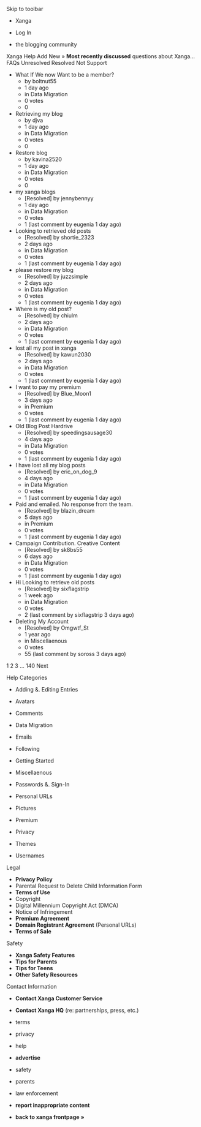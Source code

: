 Skip to toolbar

*   Xanga

*   Log In

*   the blogging community

Xanga Help Add New » **Most recently discussed** questions about Xanga… FAQs Unresolved Resolved Not Support

*   What If We now Want to be a member?
    *   by boltnut55
    *   1 day ago
    *   in Data Migration
    *   0 votes
    *   0
*   Retrieving my blog
    *   by djva
    *   1 day ago
    *   in Data Migration
    *   0 votes
    *   0
*   Restore blog
    *   by kavina2520
    *   1 day ago
    *   in Data Migration
    *   0 votes
    *   0
*   my xanga blogs
    *   \[Resolved\] by jennybennyy
    *   1 day ago
    *   in Data Migration
    *   0 votes
    *   1 (last comment by eugenia 1 day ago)
*   Looking to retrieved old posts
    *   \[Resolved\] by shortie\_2323
    *   2 days ago
    *   in Data Migration
    *   0 votes
    *   1 (last comment by eugenia 1 day ago)
*   please restore my blog
    *   \[Resolved\] by juzzsimple
    *   2 days ago
    *   in Data Migration
    *   0 votes
    *   1 (last comment by eugenia 1 day ago)
*   Where is my old post?
    *   \[Resolved\] by chiulm
    *   2 days ago
    *   in Data Migration
    *   0 votes
    *   1 (last comment by eugenia 1 day ago)
*   lost all my post in xanga
    *   \[Resolved\] by kawun2030
    *   2 days ago
    *   in Data Migration
    *   0 votes
    *   1 (last comment by eugenia 1 day ago)
*   I want to pay my premium
    *   \[Resolved\] by Blue\_Moon1
    *   3 days ago
    *   in Premium
    *   0 votes
    *   1 (last comment by eugenia 1 day ago)
*   Old Blog Post Hardrive
    *   \[Resolved\] by speedingsausage30
    *   4 days ago
    *   in Data Migration
    *   0 votes
    *   1 (last comment by eugenia 1 day ago)
*   I have lost all my blog posts
    *   \[Resolved\] by eric\_on\_dog\_9
    *   4 days ago
    *   in Data Migration
    *   0 votes
    *   1 (last comment by eugenia 1 day ago)
*   Paid and emailed. No response from the team.
    *   \[Resolved\] by blazin\_dream
    *   5 days ago
    *   in Premium
    *   0 votes
    *   1 (last comment by eugenia 1 day ago)
*   Campaign Contribution. Creative Content
    *   \[Resolved\] by sk8bs55
    *   6 days ago
    *   in Data Migration
    *   0 votes
    *   1 (last comment by eugenia 1 day ago)
*   Hi Looking to retrieve old posts
    *   \[Resolved\] by sixflagstrip
    *   1 week ago
    *   in Data Migration
    *   0 votes
    *   2 (last comment by sixflagstrip 3 days ago)
*   Deleting My Account
    *   \[Resolved\] by Omgwtf\_St
    *   1 year ago
    *   in Miscellaenous
    *   0 votes
    *   55 (last comment by soross 3 days ago)

1 2 3 ... 140 Next

Help Categories

*   Adding &. Editing Entries
*   Avatars
*   Comments
*   Data Migration
*   Emails
*   Following
*   Getting Started
*   Miscellaenous

*   Passwords &. Sign-In
*   Personal URLs
*   Pictures
*   Premium
*   Privacy
*   Themes
*   Usernames

Legal

*   **Privacy Policy**
*   Parental Request to Delete Child Information Form
*   **Terms of Use**
*   Copyright
*   Digital Millennium Copyright Act (DMCA)
*   Notice of Infringement
*   **Premium Agreement**
*   **Domain Registrant Agreement** (Personal URLs)
*   **Terms of Sale**

Safety

*   **Xanga Safety Features**
*   **Tips for Parents**
*   **Tips for Teens**
*   **Other Safety Resources**

Contact Information

*   **Contact Xanga Customer Service**
*   **Contact Xanga HQ** (re: partnerships, press, etc.)

*   terms
*   privacy
*   help
*   **advertise**

*   safety
*   parents
*   law enforcement
*   **report inappropriate content**

*   **back to xanga frontpage »**
